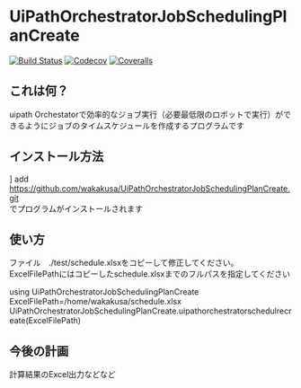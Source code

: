 # UiPathOrchestratorJobSchedulingPlanCreate

[![Build Status](https://travis-ci.com/wakakusa/UiPathOrchestratorJobSchedulingPlanCreate.jl.svg?branch=master)](https://travis-ci.com/wakakusa/UiPathOrchestratorJobSchedulingPlanCreate.jl)
[![Codecov](https://codecov.io/gh/wakakusa/UiPathOrchestratorJobSchedulingPlanCreate.jl/branch/master/graph/badge.svg)](https://codecov.io/gh/wakakusa/UiPathOrchestratorJobSchedulingPlanCreate.jl)
[![Coveralls](https://coveralls.io/repos/github/wakakusa/UiPathOrchestratorJobSchedulingPlanCreate.jl/badge.svg?branch=master)](https://coveralls.io/github/wakakusa/UiPathOrchestratorJobSchedulingPlanCreate.jl?branch=master)

## これは何？
uipath Orchestatorで効率的なジョブ実行（必要最低限のロボットで実行）ができるようにジョブのタイムスケジュールを作成するプログラムです

## インストール方法
] add https://github.com/wakakusa/UiPathOrchestratorJobSchedulingPlanCreate.git  
でプログラムがインストールされます

## 使い方
ファイル　./test/schedule.xlsxをコピーして修正してください。  
ExcelFilePathにはコピーしたschedule.xlsxまでのフルパスを指定してください

using UiPathOrchestratorJobSchedulingPlanCreate  
ExcelFilePath=/home/wakakusa/schedule.xlsx  
UiPathOrchestratorJobSchedulingPlanCreate.uipathorchestratorschedulrecreate(ExcelFilePath)

## 今後の計画
計算結果のExcel出力などなど
